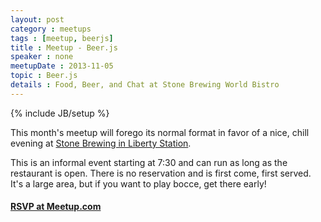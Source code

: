 ```yaml
---
layout: post
category : meetups
tags : [meetup, beerjs]
title : Meetup - Beer.js
speaker : none
meetupDate : 2013-11-05
topic : Beer.js
details : Food, Beer, and Chat at Stone Brewing World Bistro
---
```

{% include JB/setup %}

This month's meetup will forego its normal format in favor of a nice, chill evening at [Stone Brewing in Liberty Station](http://www.stoneworldbistro.com/home.asp).

This is an informal event starting at 7:30 and can run as long as the restaurant is open. There is no reservation and is first come, first served. It's a large area, but if you want to play bocce, get there early!

#### [RSVP at Meetup.com](www.meetup.com/sandiegojs/events/147318172/)
